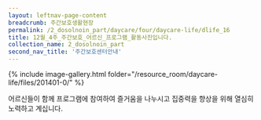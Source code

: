 ```yaml
--- 
layout: leftnav-page-content 
breadcrumb: 주간보호생활현장 
permalink: /2_dosolnoin_part/daycare/four/daycare-life/dlife_16
title: 12월_4주_주간보호_어르신_프로그램_활동사진입니다.
collection_name: 2_dosolnoin_part
second_nav_title: '주간보호센터안내' 
---
```

{% include image-gallery.html folder="/resource_room/daycare-life/files/201401-0/" %}





어르신들이 함께 프로그램에 참여하여 즐거움을 나누시고
집중력을 향상을 위해 열심히 노력하고 계십니다.